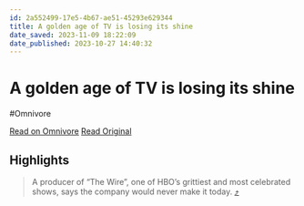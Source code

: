 ```yaml
---
id: 2a552499-17e5-4b67-ae51-45293e629344
title: A golden age of TV is losing its shine
date_saved: 2023-11-09 18:22:09
date_published: 2023-10-27 14:40:32
---
```


# A golden age of TV is losing its shine
#Omnivore

[Read on Omnivore](https://omnivore.app/me/a-golden-age-of-tv-is-losing-its-shine-18bb7096892)
[Read Original](https://archive.ph/imoSn)

## Highlights

> A producer of “The Wire”, one of HBO’s grittiest and most celebrated shows, says the company would never make it today. [⤴️](https://omnivore.app/me/a-golden-age-of-tv-is-losing-its-shine-18bb7096892#01d0d3fa-e158-4197-b9fa-30c33d9675ff) 

